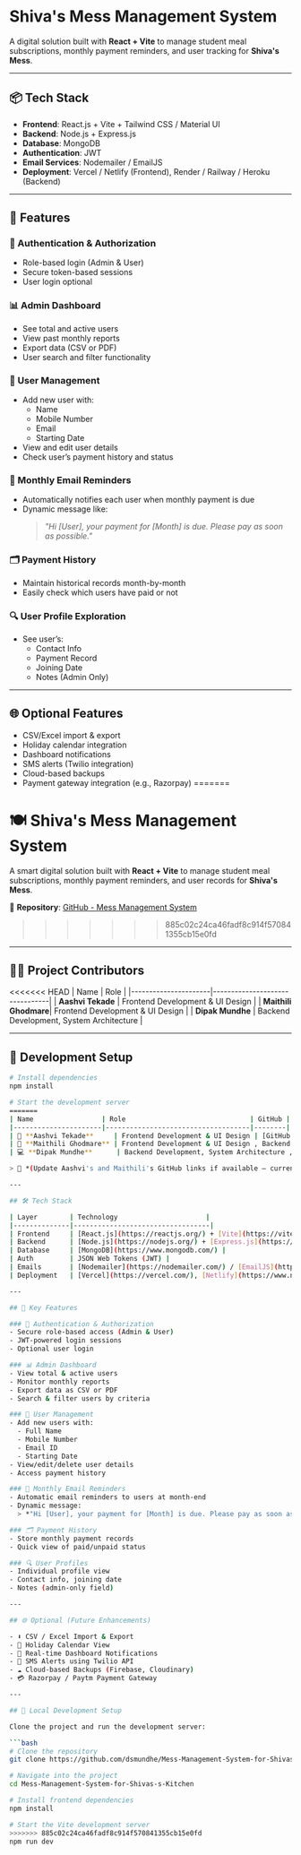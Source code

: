 # Shiva's Mess Management System

A digital solution built with **React + Vite** to manage student meal subscriptions, monthly payment reminders, and user tracking for **Shiva's Mess**.

---

## 📦 Tech Stack

- **Frontend**: React.js + Vite + Tailwind CSS / Material UI
- **Backend**: Node.js + Express.js
- **Database**: MongoDB
- **Authentication**: JWT
- **Email Services**: Nodemailer / EmailJS
- **Deployment**: Vercel / Netlify (Frontend), Render / Railway / Heroku (Backend)

---

## 🚀 Features

### 🔐 Authentication & Authorization
- Role-based login (Admin & User)
- Secure token-based sessions
- User login optional

### 📊 Admin Dashboard
- See total and active users
- View past monthly reports
- Export data (CSV or PDF)
- User search and filter functionality

### 👥 User Management
- Add new user with:
  - Name
  - Mobile Number
  - Email
  - Starting Date
- View and edit user details
- Check user’s payment history and status

### 📧 Monthly Email Reminders
- Automatically notifies each user when monthly payment is due
- Dynamic message like:
  > *"Hi [User], your payment for [Month] is due. Please pay as soon as possible."*

### 🗂️ Payment History
- Maintain historical records month-by-month
- Easily check which users have paid or not

### 🔍 User Profile Exploration
- See user’s:
  - Contact Info
  - Payment Record
  - Joining Date
  - Notes (Admin Only)

---

## 🌐 Optional Features

- CSV/Excel import & export
- Holiday calendar integration
- Dashboard notifications
- SMS alerts (Twilio integration)
- Cloud-based backups
- Payment gateway integration (e.g., Razorpay)
=======
# 🍽️ Shiva's Mess Management System

A smart digital solution built with **React + Vite** to manage student meal subscriptions, monthly payment reminders, and user records for **Shiva's Mess**.

📁 **Repository**: [GitHub - Mess Management System](https://github.com/dsmundhe/Mess-Management-System-for-Shivas-s-Kitchen.git)
>>>>>>> 885c02c24ca46fadf8c914f570841355cb15e0fd

---

## 👨‍💻 Project Contributors

<<<<<<< HEAD
| Name                 | Role                           |
|----------------------|--------------------------------|
| **Aashvi Tekade**    | Frontend Development & UI Design |
| **Maithili Ghodmare**| Frontend Development & UI Design |
| **Dipak Mundhe**     | Backend Development, System Architecture |

---

## 🧩 Development Setup

```bash
# Install dependencies
npm install

# Start the development server
=======
| Name                 | Role                               | GitHub |
|----------------------|------------------------------------|--------|
| 🎨 **Aashvi Tekade**     | Frontend Development & UI Design | [GitHub Profile](https://github.com/aashvi30) |
| 🎨 **Maithili Ghodmare** | Frontend Development & UI Design , Backend Development | [GitHub Profile](https://github.com/maithilighodmare) |
| 💻 **Dipak Mundhe**      | Backend Development, System Architecture ,Database | [@dsmundhe](https://github.com/dsmundhe) |

> 🔧 *(Update Aashvi's and Maithili's GitHub links if available — currently set to placeholder)*

---

## 🛠️ Tech Stack

| Layer        | Technology                      |
|--------------|----------------------------------|
| Frontend     | [React.js](https://reactjs.org/) + [Vite](https://vitejs.dev/) + Tailwind CSS / Material UI |
| Backend      | [Node.js](https://nodejs.org/) + [Express.js](https://expressjs.com/) |
| Database     | [MongoDB](https://www.mongodb.com/) |
| Auth         | JSON Web Tokens (JWT) |
| Emails       | [Nodemailer](https://nodemailer.com/) / [EmailJS](https://www.emailjs.com/) |
| Deployment   | [Vercel](https://vercel.com/), [Netlify](https://www.netlify.com/), [Render](https://render.com/), [Heroku](https://www.heroku.com/), [Railway](https://railway.app/) |

---

## 🚀 Key Features

### 🔐 Authentication & Authorization
- Secure role-based access (Admin & User)
- JWT-powered login sessions
- Optional user login

### 📊 Admin Dashboard
- View total & active users
- Monitor monthly reports
- Export data as CSV or PDF
- Search & filter users by criteria

### 👥 User Management
- Add new users with:
  - Full Name
  - Mobile Number
  - Email ID
  - Starting Date
- View/edit/delete user details
- Access payment history

### 📧 Monthly Email Reminders
- Automatic email reminders to users at month-end
- Dynamic message:
  > *"Hi [User], your payment for [Month] is due. Please pay as soon as possible."*

### 🗂️ Payment History
- Store monthly payment records
- Quick view of paid/unpaid status

### 🔍 User Profiles
- Individual profile view
- Contact info, joining date
- Notes (admin-only field)

---

## 🌐 Optional (Future Enhancements)

- ⬇️ CSV / Excel Import & Export
- 📆 Holiday Calendar View
- 🔔 Real-time Dashboard Notifications
- 📱 SMS Alerts using Twilio API
- ☁️ Cloud-based Backups (Firebase, Cloudinary)
- 💳 Razorpay / Paytm Payment Gateway

---

## 🧩 Local Development Setup

Clone the project and run the development server:

```bash
# Clone the repository
git clone https://github.com/dsmundhe/Mess-Management-System-for-Shivas-s-Kitchen.git

# Navigate into the project
cd Mess-Management-System-for-Shivas-s-Kitchen

# Install frontend dependencies
npm install

# Start the Vite development server
>>>>>>> 885c02c24ca46fadf8c914f570841355cb15e0fd
npm run dev
